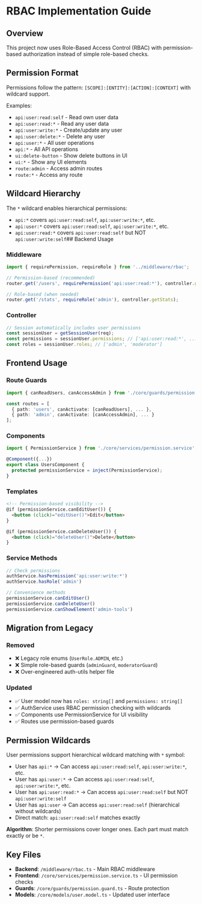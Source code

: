 # RBAC Implementation Guide

## Overview
This project now uses Role-Based Access Control (RBAC) with permission-based authorization instead of simple role-based checks.

## Permission Format
Permissions follow the pattern: `[SCOPE]:[ENTITY]:[ACTION]:[CONTEXT]` with wildcard support.

Examples:
- `api:user:read:self` - Read own user data
- `api:user:read:*` - Read any user data
- `api:user:write:*` - Create/update any user
- `api:user:delete:*` - Delete any user
- `api:user:*` - All user operations
- `api:*` - All API operations
- `ui:delete-button` - Show delete buttons in UI
- `ui:*` - Show any UI elements
- `route:admin` - Access admin routes
- `route:*` - Access any route

## Wildcard Hierarchy
The `*` wildcard enables hierarchical permissions:
- `api:*` covers `api:user:read:self`, `api:user:write:*`, etc.
- `api:user:*` covers `api:user:read:self`, `api:user:write:*`, etc.
- `api:user:read:*` covers `api:user:read:self` but NOT `api:user:write:self`## Backend Usage

### Middleware
```typescript
import { requirePermission, requireRole } from '../middleware/rbac';

// Permission-based (recommended)
router.get('/users', requirePermission('api:user:read:*'), controller.getUsers);

// Role-based (when needed)
router.get('/stats', requireRole('admin'), controller.getStats);
```

### Controller
```typescript
// Session automatically includes user permissions
const sessionUser = getSessionUser(req);
const permissions = sessionUser.permissions; // ['api:user:read:*', ...]
const roles = sessionUser.roles; // ['admin', 'moderator']
```

## Frontend Usage

### Route Guards
```typescript
import { canReadUsers, canAccessAdmin } from './core/guards/permission.guard';

const routes = [
  { path: 'users', canActivate: [canReadUsers], ... },
  { path: 'admin', canActivate: [canAccessAdmin], ... }
];
```

### Components
```typescript
import { PermissionService } from './core/services/permission.service';

@Component({...})
export class UsersComponent {
  protected permissionService = inject(PermissionService);
}
```

### Templates
```html
<!-- Permission-based visibility -->
@if (permissionService.canEditUser()) {
  <button (click)="editUser()">Edit</button>
}

@if (permissionService.canDeleteUser()) {
  <button (click)="deleteUser()">Delete</button>
}
```

### Service Methods
```typescript
// Check permissions
authService.hasPermission('api:user:write:*')
authService.hasRole('admin')

// Convenience methods
permissionService.canEditUser()
permissionService.canDeleteUser()
permissionService.canShowElement('admin-tools')
```

## Migration from Legacy

### Removed
- ❌ Legacy role enums (`UserRole.ADMIN`, etc.)
- ❌ Simple role-based guards (`adminGuard`, `moderatorGuard`)
- ❌ Over-engineered auth-utils helper file

### Updated
- ✅ User model now has `roles: string[]` and `permissions: string[]`
- ✅ AuthService uses RBAC permission checking with wildcards
- ✅ Components use PermissionService for UI visibility
- ✅ Routes use permission-based guards

## Permission Wildcards
User permissions support hierarchical wildcard matching with `*` symbol:
- User has `api:*` → Can access `api:user:read:self`, `api:user:write:*`, etc.
- User has `api:user:*` → Can access `api:user:read:self`, `api:user:write:*`, etc.
- User has `api:user:read:*` → Can access `api:user:read:self` but NOT `api:user:write:self`
- User has `api:user` → Can access `api:user:read:self` (hierarchical without wildcards)
- Direct match: `api:user:read:self` matches exactly

**Algorithm**: Shorter permissions cover longer ones. Each part must match exactly or be `*`.

## Key Files
- **Backend**: `/middleware/rbac.ts` - Main RBAC middleware
- **Frontend**: `/core/services/permission.service.ts` - UI permission checks
- **Guards**: `/core/guards/permission.guard.ts` - Route protection
- **Models**: `/core/models/user.model.ts` - Updated user interface
